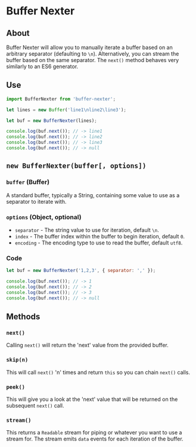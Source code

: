 # Buffer Nexter

## About

Buffer Nexter will allow you to manually iterate a buffer based on an arbitrary separator (defaulting to `\n`).  Alternatively, you can stream the buffer based on the same separator.  The `next()` method behaves very similarly to an ES6 generator.

## Use

```javascript
import BufferNexter from 'buffer-nexter';

let lines = new Buffer('line1\nline2\line3');

let buf = new BufferNexter(lines);

console.log(buf.next()); // -> line1
console.log(buf.next()); // -> line2
console.log(buf.next()); // -> line3
console.log(buf.next()); // -> null
```

## `new BufferNexter(buffer[, options])`

### `buffer` (Buffer)

A standard buffer, typically a String, containing some value to use as a separator to iterate with.

### `options` (Object, optional)

- `separator` - The string value to use for iteration, default `\n`.
- `index` - The buffer index within the buffer to begin iteration, default `0`.
- `encoding` - The encoding type to use to read the buffer, default `utf8`.

### Code

```javascript
let buf = new BufferNexter('1,2,3', { separator: ',' });

console.log(buf.next()); // -> 1
console.log(buf.next()); // -> 2
console.log(buf.next()); // -> 3
console.log(buf.next()); // -> null
```

## Methods

### `next()`

Calling `next()` will return the 'next' value from the provided buffer.

### `skip(n)`

This will call `next()` 'n' times and return `this` so you can chain `next()` calls.

### `peek()`

This will give you a look at the 'next' value that will be returned on the subsequent `next()` call.

### `stream()`

This returns a `Readable` stream for piping or whatever you want to use a stream for.  The stream emits `data` events for each iteration of the buffer.
